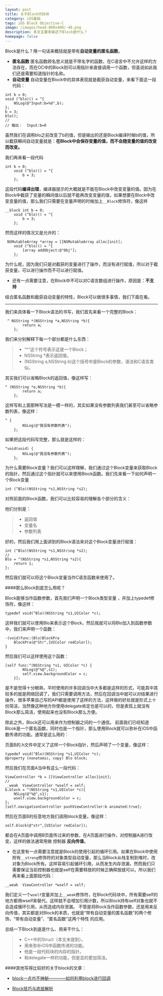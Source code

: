 ```yaml
---
layout: post
title: 关于Block代码块
category: iOS基础
tags: iOS Block Objective-C
image: /images/head-800x400/-48.png
description: 本文主要来阐述下Block是什么？
homepage: false
---
```



Block是什么？用一句话来概括就是带有**自动变量的匿名函数**。

<!--more-->

* **匿名函数**
匿名函数顾名思义就是不带名字的函数，在C语言中不允许这样的方法存在，而在OC中的Block则可以用指针来直接调用一个函数，但虽说如此我们还是需要知道指针的名称。
* **自动变量**
自动变量在Block中的具体表现就是截获自动变量，来看下面这一段代码：

```objc
int b = 0;
void (^blo)() = ^{
    NSLog(@"Input:b=%d",b);
};
b = 3;
blo();
//
// 输出：  Input:b=0
```
 
虽然我们在调用blo之前改变了b的值，但是输出的还是Block编译时候b的值，所以截获瞬间自动变量就是：**在Block中会保存变量的值，而不会随变量的值的改变而改变。**

我们再来看一段代码

```objc
int b = 0;
    void (^blo)() = ^{
        b = 3;
    };
```

这段代码**编译出错**，编译器提示的大概就是不能在Block中改变变量的值。因为在Block中截获了变量的瞬间值以后就不能再改变变量的值，如果想要在Block中改变变量的值，那么我们只需要在变量声明的时候加上`__Block`修饰符，像这样

```objc
__block int b = 0;
    void (^blo)() = ^{
        b = 3;
    };
```

然而这样的情况又是允许的：

```objc
 NSMutableArray *array = [[NSMutableArray alloc]init];
    void (^blo)() = ^{
        [array addObject:@"Obj"];
    };
```

为什么呢，因为我们只是对截获的变量进行了操作，而没有进行赋值，所以对于截获变量，可以进行操作而不可以进行赋值。

* 还有一点需要注意，在Block中不可以对C语言数组进行操作，原因是：**不支持**

结合匿名函数和截获自动变量的特性，Block可以做很多事情，我们下面在看。

* * *

我们来具体看一下Block语法的书写，我们首先来看一个完整的Block：

```objc
 ^ NSString *(NSString *a,NSString *b){
        return a;
    };
```

我们来分别解释下每一个部分都是什么东西：

> * “^”这个符号表示这是一个Block；
> * NSString *表示返回值。
> * (NSString a,NSString b)这个括号中是Block的参数，语法和C语言类似。

其实我们可以省略Block的返回值，像这样写：

```objc
^ (NSString *a,NSString *b){
        return a;
    };
```

这样写和上面那种写法是一模一样的，其实如果没有参数列表我们甚至可以省略参数列表，像这样：

```objc
^ {
        NSLog(@"我没有参数列表");
    };
```

如果把这段代码写完整，那么就是这样的：

```objc
^void(void) {
        NSLog(@"我没有参数列表");
    };
```

为什么需要Block变量？我们可以这样理解，我们通过这个Block变量来获取Block的指针，然后通过这个指针就可以来使用Block函数。我们先来看一下如何声明一个Block变量

```objc
int (^Blo)(NSString *s1,NSString *s2);
```

对照前面的Block函数，我们可以比较容易的理解各个部分的含义：

他们分别是：

> * 返回值
> * 变量名
> * 参数列表

好的，然后我们用上面讲到的Block语法来对这个Block变量进行赋值：

```
int (^Blo)(NSString *s1,NSString *s2);
//
Blo = ^(NSString *s1,NSString *s2){
    return 1;
};
```

然后我们就可以将这个Block变量当作C语言函数来使用了。

####那么Block到底怎么用呢？

Block能够当作函数参数，首先我们声明一个Block类型变量 ，并加上typedef修饰符，像这样：

```
typedef void(^Blo)(NSString *s1,UIColor *c);
```

这样我们就可以使用Blo来表示这个Block，然后我就可以将Blo加入到函数参数中，我们来声明一个函数：

```
-(void)func:(Blo)BlockPra
    BlockPra(@"Str",[UIColor redColor]);
}
```

然后我们可以这样使用这个函数：

```
[self func:^(NSString *s1, UIColor *c) {
        NSLog(@"%@",s1);
        self.view.backgroundColor = c;
    }];
```

是不是觉得十分眼熟，平时使用的许多回调当中大多都是这样的形式，可能其中其较多的就是网络回调了，我们只需要调用方法，然后在回调当中就可以对结果进行操作，很多苹果自己写的API都是使用了这样的方法，这样做的好处就是形式上十份简洁，当然像这种地方你使用delegate肯定也是可以的，但是表现上就没有Block那么简洁，使用起来也没有Block那么方便。

除此之外，Block还可以用来作为控制器之间的一个通信。
前面我们已经知道Blcok是一个匿名函数，同时也是一个指针，那么使用Block就可以弥补在iOS中函数传递的功能。通常是这么用的：

页面B的.h文件中定义了这样一个Block指针，然后声明了一个变量，像这样：

```objc B.h
typedef void(^Blo)(NSString *s1,UIColor *c);
@property (nonatomic, copy) Blo block;
```

然后我们在页面A当中有这么一段代码：

```objc A.m
ViewController *b = [[ViewController alloc]init];
//
__weak  ViewController *wself = self;
b.block = ^(NSString *s1,UIColor *c){
    NSLog(@"%@",s1);
    wself.view.backgroundColor = c;
};
[self.navigationController pushViewController:b animated:true];
```
然后在页面B的任意地方我们调用block变量，像这样：

```
self.block(@"str",[UIColor redColor]);
```

都会在A页面中调用B页面传过来的参数，在A页面进行操作，对控制器A进行改变，这样的做法通常用做 控制器 **反向传值**。

* 在这里有一点需要注意就是Block的使用引起的循环引用。如果在Block中使用附有`__strong`修饰符的对象类型自动变量，那么当Block从栈复制到堆时，改对象为Block所有。这样容易引起循环引用，从而发生内存泄漏，然而我们只需要保证当前控制器也就是self在需要释放的时候正确释放就可以，所以我们再来看上面那段代码：

```
__weak  ViewController *wself = self;
```

我们定义一个`wself`变量并加上`__weak`修饰符，在Block代码块中，所有需要self的地方都用wself来替代。这样就不会增加引用计数，所以Block持有self对象也就不会造成循环引用，从而造成内存泄漏。
不管是将Block当作函数参数，还是用来反向传值，其实都是对Block的本质，也就是“带有自动变量的匿名函数”的两个修饰，“带有自动变量”、“匿名函数”这两个特性 的应用。

总结一下Block到底是什么、用来干什么：

> * C++中的Struct（本文未提到）。
> * 用来弥补iOS中函数传递的功能。
> * 他是一段代码块的内存的指针。
> * 和delegate一样的功能，但是显的更加简洁。


####其他写得比较好的关于block的文章：

* [block一点也不神秘————如何利用block进行回调](http://blog.csdn.net/mobanchengshuang/article/details/11751671)

* [Block技巧与底层解析](http://www.jianshu.com/p/51d04b7639f1)



















